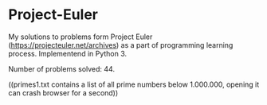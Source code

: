 # Project-Euler

My solutions to problems form Project Euler (https://projecteuler.net/archives) as a part of programming learning process.
Implementend in Python 3. 

Number of problems solved: 44.

((primes1.txt contains a list of all prime numbers below 1.000.000, opening it can crash browser for a second))
